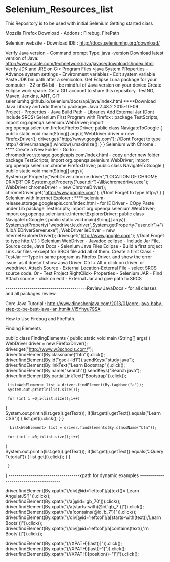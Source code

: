 # Selenium_Resources_list
This Repository is to be used with initial Selenium Getting started class

Mozzila Firefox Download - Addons : Firebug, FirePath

Selenium website - Download IDE : http://docs.seleniumhq.org/download/

Verify Java version - Command prompt Type:  java -version
Download latest version of Java: http://www.oracle.com/technetwork/java/javase/downloads/index.html
Verify JDK and JRE on C:> Program Files >java
System PRoperties - Advance system settings - Environment variables - Edit system variable
 Paste JDK  bin path after a semicolon. 
Get Eclipse Luna package for your computer - 32 or 64 bit - be mindful of Java version on your device
Create Eclipse work space. 
Get a GIT account to share this repository. 
TestNG, Maven, Jenkins, ANT, GIT 
seleniumhq.github.io/selenium/docs/api/java/index.html
****Download Java Library and add them to package. Java 2.48.2 2015-10-09  
Project - Properties - Java Build Path - Libraries Add External Jar (Dont Include SRCS)
Selenium First Program with Firefox : 
package TestScripts; 
import org.openqa.selenium.WebDriver;
import org.openqa.selenium.firefox.FirefoxDriver;
public class NavigateToGoogle {
     public static void  main(String[] args){
          WebDriver driver = new FirefoxDriver();
          driver.get("http://www.google.com"); //Dont Forget to type http://
          driver.manage().window().maximize();
       }
   }
Selenium with Chrome : 
**** Create a New Folder - Go to : chromedriver.storage.googleapis.com/index.html - copy under new folder
package TestScripts; 
import org.openqa.selenium.WebDriver;
import org.openqa.selenium.chrome.FirefoxDriver;
public class NavigateToGoogle {
     public static void  main(String[] args){
         System.getProperty("webDriver.chrome.driver","LOCATION OF CHROME DRIVER" OR System.getProperty("user.dir")+\lib\\chromedriver.exe");
          WebDriver chromeDriver = new ChromeDriver();
          chromeDriver.get("http://www.google.com"); //Dont Forget to type http://
       }
   }
Selenium with Internet Explorer : 
**** selenium-release.storage.googleapis.com/index.html - for IE Driver - COpy Paste under Lib
package TestScripts; 
import org.openqa.selenium.WebDriver;
import org.openqa.selenium.ie.InternetExplorerDriver;
public class NavigateToGoogle {
     public static void  main(String[] args){
          System.setProperty("webdriver.ie.driver",System.getProperty("user.dir")+"//Lib//IEDriverServer.exe");
          WebDriver ieDriver = new InternetExplorerDriver();
          driver.get("http://www.google.com"); //Dont Forget to type http://
       }
   }
Selenium WebDriver - Javadoc eclipse - 
Include Jar File, Source code, Java Docs - Selenium Java Files
Eclipse - Build a first project
Link Jar files -except for SRCS file add all of them. 
Create a first Class - TestJar
---Type in same program as Firefox Driver. and show the error issue. as it doesn't show Java Driver. 
Ctrl + Alt = click on driver. or webdriver. Attach Source - External Location-External File - select SRCS source code. 
Or - Test Project RightClick- Properties - Selenium JAR - Find Attach source - click on edit - External Jar and give path to SRCS

----------------------------------------Review JavaDocs - for all classes and all  packages review. 

Core Java Tutorial : http://www.dineshonjava.com/2013/01/core-java-baby-step-to-be-best-java-ian.html#.Vi5Yhyu79SA

How to Use Firebug and FirePath. 

Finding Elements

public class FindingElements {
   public static void main (String[] args) {
     WebDriver driver = new FirefoxDriver();
     driver.get("http://www.w3schools.com/");
     driver.findElement(By.classname("btn")).click();
     driver.findElement(By.id("gsc-i-id1")).sendKeys("study java");
     driver.findElement(By.linkText("Learn Bootstrap")).click();
     driver.findElement(By.name("search")).sendKeys("Search java");
     driver.findElement(By.partialLinkText("Bootstrap")).click();
     
     List<WebElement> list = driver.findElement(By.tagName("a"));
     System.out.println(list.size());
     
     for (int i =0;i<list.size();i++)
   {  
   System.out.println(list.get(i).getText());
     if(list.get(i).getText().equals("Learn CSS")) {
     list.get(i).click();
     }
   }
     
      List<WebElement> list = driver.findElements(By.className("btn"));
     
     for (int i =0;i<list.size();i++)
   {  
   System.out.println(list.get(i).getText());
     if(list.get(i).getText().equals("JQuery Tutorial")) {
     list.get(i).click();
     }
   }
     
     }
 }
-----------------------------------xpath for dynamic examples ---------------------------------------

driver.findElement(By.xpath("//div[@id='leftcol']/a[text()='Learn AngularJS']")).click();
driver.findElement(By.xpath("//a[@id='gb_70'])).click();
driver.findElement(By.xpath("//a[starts-with(@id,'gb_7')]")).click();
driver.findElement(By.xpath("//a[contains(@id,'b_7')]")).click();
driver.findElement(By.xpath("//div[@id='leftcol']/a[starts-with(text(),'Learn Boots')]")).click();
driver.findElement(By.xpath("//div[@id='leftcol']/a[contains(text(),'rn Boots')]")).click();

driver.findElement(By.xpath("(//XPATH)[last()]")).click();
driver.findElement(By.xpath("(//XPATH)[last()-1]")).click();
driver.findElement(By.xpath("(//XPATH)[position()='1']")).click();
